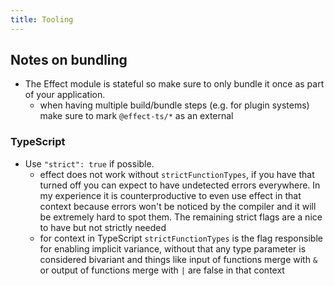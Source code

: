 ```yaml
---
title: Tooling
---
```


## Notes on bundling

- The Effect module is stateful so make sure to only bundle it once as part of your application.
  - when having multiple build/bundle steps (e.g. for plugin systems) make sure to mark `@effect-ts/*` as an external

### TypeScript

- Use `"strict": true` if possible.
  - effect does not work without `strictFunctionTypes`, if you have that turned off you can expect to have undetected errors everywhere. In my experience it is counterproductive to even use effect in that context because errors won't be noticed by the compiler and it will be extremely hard to spot them. The remaining strict flags are a nice to have but not strictly needed
  - for context in TypeScript `strictFunctionTypes` is the flag responsible for enabling implicit variance, without that any type parameter is considered bivariant and things like input of functions merge with `&` or output of functions merge with `|` are false in that context
